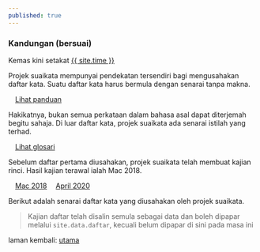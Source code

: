 ```yaml
---
published: true
---
```


### Kandungan (bersuai)

Kemas kini setakat [{{ site.time }}](termuat.md)

Projek suaikata mempunyai pendekatan tersendiri bagi
mengusahakan daftar kata. Suatu daftar kata harus bermula
dengan senarai tanpa makna.

&emsp;[Lihat panduan](panduan/index.md)

Hakikatnya, bukan semua perkataan dalam bahasa asal dapat
diterjemah begitu sahaja. Di luar daftar kata, projek
suaikata ada senarai istilah yang terhad.

&emsp;[Lihat glosari](glosari.md)

Sebelum daftar pertama diusahakan, projek suaikata telah
membuat kajian rinci. Hasil kajian terawal ialah Mac 2018.

&emsp;[Mac 2018](ura/1803.md)
&emsp;[April 2020](ura/2004.md)

Berikut adalah senarai daftar kata yang diusahakan oleh
projek suaikata.

> Kajian daftar telah disalin semula sebagai data dan boleh
> dipapar melalui `site.data.daftar`, kecuali belum dipapar
> di sini pada masa ini

laman kembali: [utama][0]

  [0]: index.md

